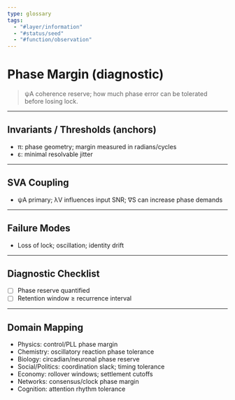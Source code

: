 ```yaml
---
type: glossary
tags:
  - "#layer/information"
  - "#status/seed"
  - "#function/observation"
---
```


# Phase Margin (diagnostic)

> ψA coherence reserve; how much phase error can be tolerated before losing lock.

---

## Invariants / Thresholds (anchors)

- π: phase geometry; margin measured in radians/cycles
- ε: minimal resolvable jitter

---

## SVA Coupling

- ψA primary; λV influences input SNR; ∇S can increase phase demands

---

## Failure Modes

- Loss of lock; oscillation; identity drift

---

## Diagnostic Checklist

- [ ] Phase reserve quantified
- [ ] Retention window ≥ recurrence interval

---

## Domain Mapping

- Physics: control/PLL phase margin
- Chemistry: oscillatory reaction phase tolerance
- Biology: circadian/neuronal phase reserve
- Social/Politics: coordination slack; timing tolerance
- Economy: rollover windows; settlement cutoffs
- Networks: consensus/clock phase margin
- Cognition: attention rhythm tolerance


